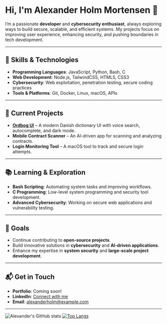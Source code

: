 # Hi, I'm Alexander Holm Mortensen 👋

I’m a passionate **developer** and **cybersecurity enthusiast**, always exploring ways to build secure, scalable, and efficient systems. My projects focus on improving user experience, enhancing security, and pushing boundaries in tech development.

---

## 🔧 Skills & Technologies

- **Programming Languages**: JavaScript, Python, Bash, C
- **Web Development**: Node.js, TailwindCSS, HTML5, CSS3
- **Cybersecurity**: Web exploitation, penetration testing, secure coding practices
- **Tools & Platforms**: Git, Docker, Linux, macOS, APIs

---

## 🚀 Current Projects

- **[Ordbog UI](https://github.com/alexanderholm/ordbog-ui)** – A modern Danish dictionary UI with voice search, autocomplete, and dark mode.
- **Mobile Contract Scanner** – An AI-driven app for scanning and analyzing contracts.
- **Login Monitoring Tool** – A macOS tool to track and secure login attempts.

---

## 📚 Learning & Exploration

- **Bash Scripting**: Automating system tasks and improving workflows.
- **C Programming**: Low-level system programming and security tool development.
- **Advanced Cybersecurity**: Working on secure web applications and vulnerability testing.

---

## 🎯 Goals

- Continue contributing to **open-source projects**.
- Build innovative solutions in **cybersecurity** and **AI-driven applications**.
- Enhance my expertise in **system security** and **large-scale project development**.

---

## 📬 Get in Touch

- **Portfolio**: Coming soon!
- **LinkedIn**: [Connect with me](https://www.linkedin.com/in/alexander-holm-mortensen/)
- **Email**: alexanderholm@example.com

---

![Alexander's GitHub stats](https://github-readme-stats.vercel.app/api?username=alexanderholm&show_icons=true&theme=default)
[![Top Langs](https://github-readme-stats.vercel.app/api/top-langs/?username=alexanderholm&layout=compact)](https://github.com/anuraghazra/github-readme-stats)
